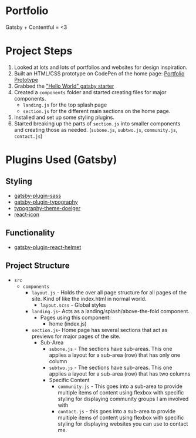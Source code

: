 # Portfolio
Gatsby + Contentful = <3

# Project Steps
1. Looked at lots and lots of portfolios and websites for design inspiration.
2. Built an HTML/CSS prototype on CodePen of the home page: [Portfolio Prototype](https://codepen.io/mjordancodes/full/db5f3fe6fb1039ab4f33dbf0e5c3151e/)
3. Grabbed the ["Hello World" gatsby starter](https://github.com/gatsbyjs/gatsby-starter-hello-world)
4. Created a ```components``` folder and started creating files for major components. 
    - ```landing.js``` for the top splash page
    - ```section.js``` for the different main sections on the home page.
5. Installed and set up some styling plugins.
6. Started breaking up the parts of ```section.js``` into smaller components and creating those as needed. (```subone.js```, ```subtwo.js```, ```community.js```, ```contact.js```)


# Plugins Used (Gatsby)
## Styling
- [gatsby-plugin-sass](https://www.gatsbyjs.org/packages/gatsby-plugin-sass/)
- [gatsby-plugin-typography](https://www.gatsbyjs.org/docs/typography-js/)
- [typography-theme-doelger](https://github.com/KyleAMathews/typography.js/tree/master/packages/typography-theme-doelger)
- [react-icon](https://www.npmjs.com/package/react-icons)
## Functionality
- [gatsby-plugin-react-helmet](https://www.gatsbyjs.org/packages/gatsby-plugin-react-helmet/)

## Project Structure
- ```src```
  - ```components```
    - ```layout.js``` - Holds the over all page structure for all pages of the site. Kind of like the index.html in normal world.
      - ```layout.scss``` - Global styles
    - ```landing.js```- Acts as a landing/splash/above-the-fold component.
      - Pages using this component:
        - home (index.js)
    - ```section.js```- Home page has several sections that act as previews for major pages of the site.
      - Sub-Area
        - ```subone.js``` - The sections have sub-areas. This one applies a layout for a sub-area (row) that has only one column
        - ```subtwo.js``` - The sections have sub-areas. This one applies a layout for a sub-area (row) that has two columns
        - Specific Content
          - ```community.js``` - This goes into a sub-area to provide multiple items of content using flexbox with specific styling for displaying community groups I am involved with
          - ```contact.js``` - this goes into a sub-area to provide multiple items of content using flexbox with specific styling for displaying websites you can use to contact me.

